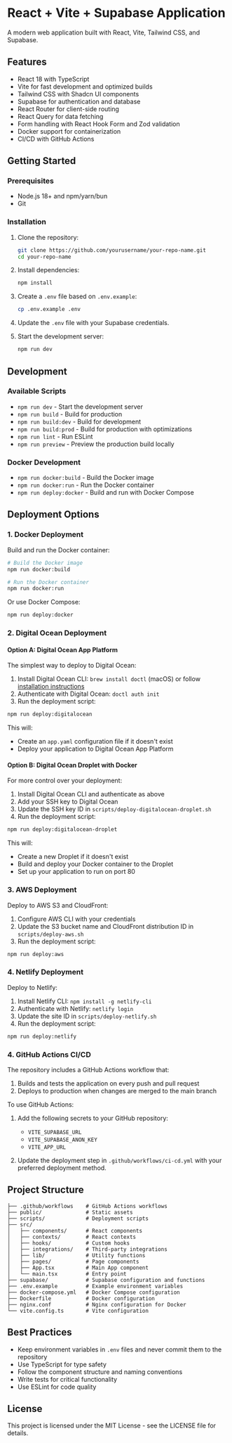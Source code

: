 # React + Vite + Supabase Application

A modern web application built with React, Vite, Tailwind CSS, and Supabase.

## Features

- React 18 with TypeScript
- Vite for fast development and optimized builds
- Tailwind CSS with Shadcn UI components
- Supabase for authentication and database
- React Router for client-side routing
- React Query for data fetching
- Form handling with React Hook Form and Zod validation
- Docker support for containerization
- CI/CD with GitHub Actions

## Getting Started

### Prerequisites

- Node.js 18+ and npm/yarn/bun
- Git

### Installation

1. Clone the repository:
   ```bash
   git clone https://github.com/yourusername/your-repo-name.git
   cd your-repo-name
   ```

2. Install dependencies:
   ```bash
   npm install
   ```

3. Create a `.env` file based on `.env.example`:
   ```bash
   cp .env.example .env
   ```

4. Update the `.env` file with your Supabase credentials.

5. Start the development server:
   ```bash
   npm run dev
   ```

## Development

### Available Scripts

- `npm run dev` - Start the development server
- `npm run build` - Build for production
- `npm run build:dev` - Build for development
- `npm run build:prod` - Build for production with optimizations
- `npm run lint` - Run ESLint
- `npm run preview` - Preview the production build locally

### Docker Development

- `npm run docker:build` - Build the Docker image
- `npm run docker:run` - Run the Docker container
- `npm run deploy:docker` - Build and run with Docker Compose

## Deployment Options

### 1. Docker Deployment

Build and run the Docker container:

```bash
# Build the Docker image
npm run docker:build

# Run the Docker container
npm run docker:run
```

Or use Docker Compose:

```bash
npm run deploy:docker
```

### 2. Digital Ocean Deployment

#### Option A: Digital Ocean App Platform

The simplest way to deploy to Digital Ocean:

1. Install Digital Ocean CLI: `brew install doctl` (macOS) or follow [installation instructions](https://docs.digitalocean.com/reference/doctl/how-to/install/)
2. Authenticate with Digital Ocean: `doctl auth init`
3. Run the deployment script:

```bash
npm run deploy:digitalocean
```

This will:
- Create an `app.yaml` configuration file if it doesn't exist
- Deploy your application to Digital Ocean App Platform

#### Option B: Digital Ocean Droplet with Docker

For more control over your deployment:

1. Install Digital Ocean CLI and authenticate as above
2. Add your SSH key to Digital Ocean
3. Update the SSH key ID in `scripts/deploy-digitalocean-droplet.sh`
4. Run the deployment script:

```bash
npm run deploy:digitalocean-droplet
```

This will:
- Create a new Droplet if it doesn't exist
- Build and deploy your Docker container to the Droplet
- Set up your application to run on port 80

### 3. AWS Deployment

Deploy to AWS S3 and CloudFront:

1. Configure AWS CLI with your credentials
2. Update the S3 bucket name and CloudFront distribution ID in `scripts/deploy-aws.sh`
3. Run the deployment script:

```bash
npm run deploy:aws
```

### 4. Netlify Deployment

Deploy to Netlify:

1. Install Netlify CLI: `npm install -g netlify-cli`
2. Authenticate with Netlify: `netlify login`
3. Update the site ID in `scripts/deploy-netlify.sh`
4. Run the deployment script:

```bash
npm run deploy:netlify
```

### 4. GitHub Actions CI/CD

The repository includes a GitHub Actions workflow that:

1. Builds and tests the application on every push and pull request
2. Deploys to production when changes are merged to the main branch

To use GitHub Actions:

1. Add the following secrets to your GitHub repository:
   - `VITE_SUPABASE_URL`
   - `VITE_SUPABASE_ANON_KEY`
   - `VITE_APP_URL`

2. Update the deployment step in `.github/workflows/ci-cd.yml` with your preferred deployment method.

## Project Structure

```
├── .github/workflows    # GitHub Actions workflows
├── public/              # Static assets
├── scripts/             # Deployment scripts
├── src/
│   ├── components/      # React components
│   ├── contexts/        # React contexts
│   ├── hooks/           # Custom hooks
│   ├── integrations/    # Third-party integrations
│   ├── lib/             # Utility functions
│   ├── pages/           # Page components
│   ├── App.tsx          # Main App component
│   └── main.tsx         # Entry point
├── supabase/            # Supabase configuration and functions
├── .env.example         # Example environment variables
├── docker-compose.yml   # Docker Compose configuration
├── Dockerfile           # Docker configuration
├── nginx.conf           # Nginx configuration for Docker
└── vite.config.ts       # Vite configuration
```

## Best Practices

- Keep environment variables in `.env` files and never commit them to the repository
- Use TypeScript for type safety
- Follow the component structure and naming conventions
- Write tests for critical functionality
- Use ESLint for code quality

## License

This project is licensed under the MIT License - see the LICENSE file for details.